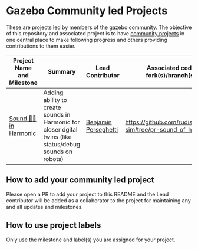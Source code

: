 # Gazebo Community led Projects
These are projects led by members of the gazebo community. The objective of this repository and associated project is to have [community projects](https://github.com/orgs/rudislabs/projects/1) in one central place to make following progress and others providing contributions to them easier. 

| Project Name and Milestone | Summary | Lead Contributor | Associated code fork(s)/branch(s) | Project Label(s) |
| ------------ | ------- | ---------------- | --------------------------------- | -------------- |
| [Sound 📢🎵 in Harmonic](https://github.com/rudislabs/gazebo_community_projects/milestone/1) | Adding ability to create sounds in Harmonic for closer dgital twins (like status/debug sounds on robots) | [Benjamin Perseghetti](https://github.com/bperseghetti) | https://github.com/rudislabs/gz-sim/tree/pr-sound_of_harmonic | Harmonic Sounds |

## How to add your community led project

Please open a PR to add your project to this README and the Lead contributor will be added as a collaborator to the project for maintaining any and all updates and milestones.

## How to use project labels

Only use the milestone and label(s) you are assigned for your project.
